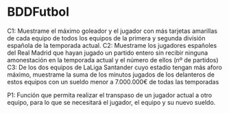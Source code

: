 # BDDFutbol
C1: Muestrame el máximo goleador y el jugador con más tarjetas amarillas de cada equipo de todos los equipos de la primera y segunda división española de la temporada actual.
C2: Muestrame los jugadores españoles del Real Madrid que hayan jugado un partido entero sin recibir ninguna amonestación en la temporada actual y el número de ellos (nº de partidos)
C3: De los dos equipos de LaLiga Santander cuyo estadio tengan más aforo máximo, muestrame la suma de los minutos jugados de los delanteros de estos equipos con un sueldo menor a 7.000.000€ de todas las temporadas

P1: Función que permita realizar el transpaso de un jugador actual a otro equipo, para lo que se necesitará el jugador, el equipo y su nuevo sueldo.
